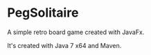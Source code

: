 PegSolitaire
============

A simple retro board game created with JavaFx.

It's created with Java 7 x64 and Maven.
